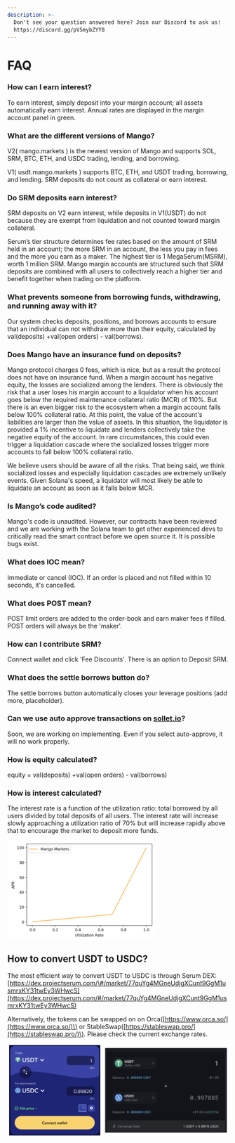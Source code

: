 ```yaml
---
description: >-
  Don't see your question answered here? Join our Discord to ask us!
  https://discord.gg/pV5mybZYY8
---
```


# FAQ

### **How can I earn interest?**

To earn interest, simply deposit into your margin account; all assets automatically earn interest. Annual rates are displayed in the margin account panel in green. 

### **What are the different versions of Mango?** 

V2\( mango.markets \) is the newest version of Mango and supports SOL, SRM, BTC, ETH, and USDC trading, lending, and borrowing.

V1\( usdt.mango.markets \) supports BTC, ETH, and USDT trading, borrowing, and lending. SRM deposits do not count as collateral or earn interest. 

### **Do SRM deposits earn interest?**

SRM deposits on V2 earn interest, while deposits in V1\(USDT\) do not because they are exempt from liquidation and not counted toward margin collateral.

Serum’s tier structure determines fee rates based on the amount of SRM held in an account; the more SRM in an account, the less you pay in fees and the more you earn as a maker. The highest tier is 1 MegaSerum\(MSRM\), worth 1 million SRM. Mango margin accounts are structured such that SRM deposits are combined with all users to collectively reach a higher tier and benefit together when trading on the platform. 

### **What prevents someone from borrowing funds, withdrawing, and running away with it?**

Our system checks deposits, positions, and borrows accounts to ensure that an individual can not withdraw more than their equity, calculated by val\(deposits\) +val\(open orders\) - val\(borrows\).

### **Does Mango have an insurance fund on deposits?**

Mango protocol charges 0 fees, which is nice, but as a result the protocol does not have an insurance fund. When a margin account has negative equity, the losses are socialized among the lenders. There is obviously the risk that a user loses his margin account to a liquidator when his account goes below the required maintenance collateral ratio \(MCR\) of 110%. But there is an even bigger risk to the ecosystem when a margin account falls below 100% collateral ratio. At this point, the value of the account's liabilities are larger than the value of assets. In this situation, the liquidator is provided a 1% incentive to liquidate and lenders collectively take the negative equity of the account. In rare circumstances, this could even trigger a liquidation cascade where the socialized losses trigger more accounts to fall below 100% collateral ratio.

We believe users should be aware of all the risks. That being said, we think socialized losses and especially liquidation cascades are extremely unlikely events. Given Solana's speed, a liquidator will most likely be able to liquidate an account as soon as it falls below MCR.

### **Is Mango’s code audited?**

Mango's code is unaudited. However, our contracts have been reviewed and we are working with the Solana team to get other experienced devs to critically read the smart contract before we open source it. It is possible bugs exist.

### **What does IOC mean?**

 Immediate or cancel \(IOC\). If an order is placed and not filled within 10 seconds, it's cancelled.

### **What does POST mean?**

POST limit orders are added to the order-book and earn maker fees if filled. POST orders will always be the 'maker'.

### **How can I contribute SRM?**

Connect wallet and click 'Fee Discounts'. There is an option to Deposit SRM.

### **What does the settle borrows button do?**

 The settle borrows button automatically closes your leverage positions \(add more, placeholder\).

### **Can we use auto approve transactions on** [**sollet.io**](http://sollet.io/)**?** 

Soon, we are working on implementing. Even if you select auto-approve, it will no work properly.

### **How is equity calculated?**

equity = val\(deposits\) +val\(open orders\) - val\(borrows\)

### **How is interest calculated?**

The interest rate is a function of the utilization ratio: total borrowed by all users divided by total deposits of all users. The interest rate will increase slowly approaching a utilization ratio of 70% but will increase rapidly above that to encourage the market to deposit more funds.

![](.gitbook/assets/work.png)

## How to convert USDT to USDC?

The most efficient way to convert USDT to USDC is through Serum DEX:   
[https://dex.projectserum.com/\#/market/77quYg4MGneUdjgXCunt9GgM1usmrxKY31twEy3WHwcS](https://dex.projectserum.com/#/market/77quYg4MGneUdjgXCunt9GgM1usmrxKY31twEy3WHwcS)  
  
Alternatively, the tokens can be swapped on on Orca\([https://www.orca.so/](https://www.orca.so/)\) or StableSwap\([https://stableswap.pro/](https://stableswap.pro/)\). Please check the current exchange rates.   

![](.gitbook/assets/screen-shot-2021-06-07-at-6.34.09-pm%20%281%29.png)


